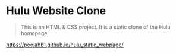 # Hulu Website Clone

> This is an HTML & CSS project. It is a static clone of the Hulu homepage

https://poojahb1.github.io/hulu_static_webpage/
